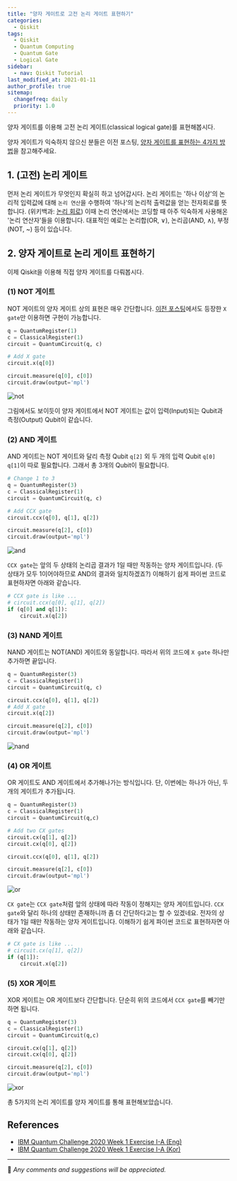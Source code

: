 ```yaml
---
title: "양자 게이트로 고전 논리 게이트 표현하기"
categories:
  - Qiskit
tags:
  - Qiskit
  - Quantum Computing
  - Quantum Gate
  - Logical Gate
sidebar:
  - nav: Qiskit Tutorial
last_modified_at: 2021-01-11
author_profile: true
sitemap:
  changefreq: daily
  priority: 1.0
---
```


양자 게이트를 이용해 고전 논리 게이트(classical logical gate)를 표현해봅시다.<br/>

양자 게이트가 익숙하지 않으신 분들은 이전 포스팅, [양자 게이트를 표현하는 4가지 방법](https://tula3and.github.io/qiskit/qiskit-01-kor/)을
참고해주세요.

## 1. (고전) 논리 게이트

먼저 논리 게이트가 무엇인지 확실히 하고 넘어갑시다.
논리 게이트는 '하나 이상'의 논리적 입력값에 대해 `논리 연산`을 수행하여 '하나'의 논리적 출력값을 얻는 전자회로를 뜻합니다.
(위키백과: [논리 회로](https://ko.wikipedia.org/wiki/%EB%85%BC%EB%A6%AC_%ED%9A%8C%EB%A1%9C))
이때 논리 연산에서는 코딩할 때 아주 익숙하게 사용해온 '논리 연산자'들을 이용합니다.
대표적인 예로는 논리합(OR, ∨), 논리곱(AND, ∧), 부정(NOT, ~) 등이 있습니다.<br/>

## 2. 양자 게이트로 논리 게이트 표현하기

이제 Qiskit을 이용해 직접 양자 게이트를 다뤄봅시다.

### (1) NOT 게이트

NOT 게이트의 양자 게이트 상의 표현은 매우 간단합니다.
[이전 포스팅](https://tula3and.github.io/qiskit/qiskit-01-kor/)에서도 등장한 `X gate`만 이용하면 구현이 가능합니다.<br/>

```python
q = QuantumRegister(1)
c = ClassicalRegister(1)
circuit = QuantumCircuit(q, c)

# Add X gate
circuit.x(q[0])

circuit.measure(q[0], c[0])
circuit.draw(output='mpl')
```

![not](https://user-images.githubusercontent.com/62553200/104167706-275d5400-5440-11eb-93c8-c1836d733881.png)

그림에서도 보이듯이 양자 게이트에서 NOT 게이트는 값이 입력(Input)되는 Qubit과 측정(Output) Qubit이 같습니다.

### (2) AND 게이트

AND 게이트는 NOT 게이트와 달리 측정 Qubit `q[2]` 외 두 개의 입력 Qubit `q[0]` `q[1]`이 따로 필요합니다.
그래서 총 3개의 Qubit이 필요합니다.<br/>

```python
# Change 1 to 3
q = QuantumRegister(3)
c = ClassicalRegister(1)
circuit = QuantumCircuit(q, c)

# Add CCX gate
circuit.ccx(q[0], q[1], q[2])

circuit.measure(q[2], c[0])
circuit.draw(output='mpl')
```

![and](https://user-images.githubusercontent.com/62553200/104167699-25939080-5440-11eb-9055-863fe153525a.png)

`CCX gate`는 앞의 두 상태의 논리곱 결과가 1일 때만 작동하는 양자 게이트입니다.
(두 상태가 모두 1이어야하므로 AND의 결과와 일치하겠죠?)
이해하기 쉽게 파이썬 코드로 표현하자면 아래와 같습니다.<br/>

```python
# CCX gate is like ...
# circuit.ccx(q[0], q[1], q[2])
if (q[0] and q[1]):
    circuit.x(q[2])
```

### (3) NAND 게이트

NAND 게이트는 NOT(AND) 게이트와 동일합니다.
따라서 위의 코드에 `X gate` 하나만 추가하면 끝입니다.<br/>

```python
q = QuantumRegister(3)
c = ClassicalRegister(1)
circuit = QuantumCircuit(q, c)

circuit.ccx(q[0], q[1], q[2])
# Add X gate
circuit.x(q[2])

circuit.measure(q[2], c[0])
circuit.draw(output='mpl')
```

![nand](https://user-images.githubusercontent.com/62553200/104167704-26c4bd80-5440-11eb-99d3-e24ec35665e1.png)

### (4) OR 게이트

OR 게이트도 AND 게이트에서 추가해나가는 방식입니다.
단, 이번에는 하나가 아닌, 두 개의 게이트가 추가됩니다.<br/>

```python
q = QuantumRegister(3)
c = ClassicalRegister(1)
circuit = QuantumCircuit(q,c)

# Add two CX gates
circuit.cx(q[1], q[2])
circuit.cx(q[0], q[2])

circuit.ccx(q[0], q[1], q[2])

circuit.measure(q[2], c[0])
circuit.draw(output='mpl')
```

![or](https://user-images.githubusercontent.com/62553200/104167709-275d5400-5440-11eb-9fbf-26388176e5a8.png)

`CX gate`는 `CCX gate`처럼 앞의 상태에 따라 작동이 정해지는 양자 게이트입니다.
`CCX gate`와 달리 하나의 상태만 존재하니까 좀 더 간단하다고는 할 수 있겠네요.
전자의 상태가 1일 때만 작동하는 양자 게이트입니다.
이해하기 쉽게 파이썬 코드로 표현하자면 아래와 같습니다.<br/>

```python
# CX gate is like ...
# circuit.cx(q[1], q[2])
if (q[1]):
    circuit.x(q[2])
```

### (5) XOR 게이트

XOR 게이트는 OR 게이트보다 간단합니다.
단순히 위의 코드에서 `CCX gate`를 빼기만 하면 됩니다.<br/>

```python
q = QuantumRegister(3)
c = ClassicalRegister(1)
circuit = QuantumCircuit(q,c)

circuit.cx(q[1], q[2])
circuit.cx(q[0], q[2])

circuit.measure(q[2], c[0])
circuit.draw(output='mpl')
```

![xor](https://user-images.githubusercontent.com/62553200/104167710-27f5ea80-5440-11eb-9ace-37047be99e4e.png)

총 5가지의 논리 게이트를 양자 게이트를 통해 표현해보았습니다.

## References

- [IBM Quantum Challenge 2020 Week 1 Exercise I-A (Eng)](https://github.com/qiskit-community/IBMQuantumChallenge2020/blob/iqx/exercises/week-1/ex_1a_en.ipynb)
- [IBM Quantum Challenge 2020 Week 1 Exercise I-A (Kor)](https://github.com/qiskit-community/IBMQuantumChallenge2020/blob/main/exercises/week-1/ex_1a_ko.ipynb)

---

💬 _Any comments and suggestions will be appreciated._

